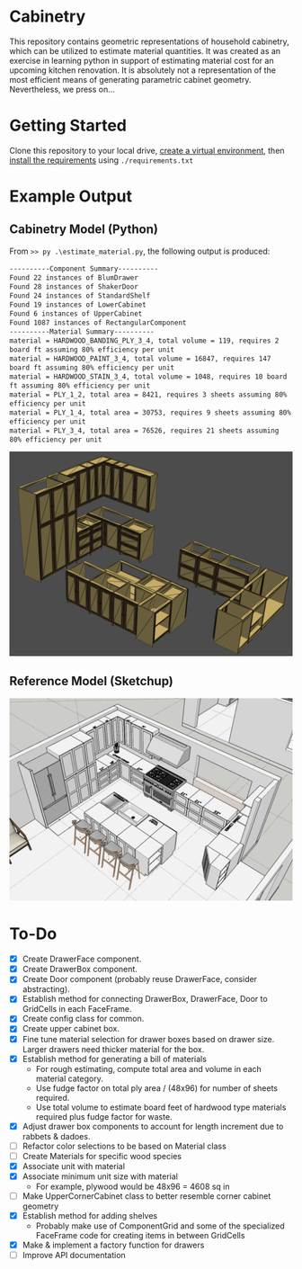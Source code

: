 # Cabinetry
This repository contains geometric representations of household cabinetry, which can be utilized to estimate material quantities. It was created as an exercise in learning python in support of estimating material cost for an upcoming kitchen renovation. It is absolutely not a representation of the most efficient means of generating parametric cabinet geometry. Nevertheless, we press on...

# Getting Started
Clone this repository to your local drive, [create a virtual environment](https://packaging.python.org/en/latest/guides/installing-using-pip-and-virtual-environments/#creating-a-virtual-environment), then [install the requirements](https://packaging.python.org/en/latest/guides/installing-using-pip-and-virtual-environments/#using-requirements-files) using `./requirements.txt`

# Example Output

## Cabinetry Model (Python)
From `>> py .\estimate_material.py`, the following output is produced:

    ----------Component Summary----------
    Found 22 instances of BlumDrawer
    Found 28 instances of ShakerDoor
    Found 24 instances of StandardShelf
    Found 19 instances of LowerCabinet
    Found 6 instances of UpperCabinet
    Found 1087 instances of RectangularComponent
    ----------Material Summary----------
    material = HARDWOOD_BANDING_PLY_3_4, total volume = 119, requires 2 board ft assuming 80% efficiency per unit
    material = HARDWOOD_PAINT_3_4, total volume = 16847, requires 147 board ft assuming 80% efficiency per unit
    material = HARDWOOD_STAIN_3_4, total volume = 1048, requires 10 board ft assuming 80% efficiency per unit
    material = PLY_1_2, total area = 8421, requires 3 sheets assuming 80% efficiency per unit
    material = PLY_1_4, total area = 30753, requires 9 sheets assuming 80% efficiency per unit
    material = PLY_3_4, total area = 76526, requires 21 sheets assuming 80% efficiency per unit
    

![Python Cabinetry Model](doc/Kitchen%20Model%20Python%20Iso.png)

## Reference Model (Sketchup)
![Sketchup Model](doc/Kitchen%20Model%20Sketchup%20Iso.png)

# To-Do
- [x] Create DrawerFace component.
- [x] Create DrawerBox component.
- [x] Create Door component (probably reuse DrawerFace, consider abstracting).
- [x] Establish method for connecting DrawerBox, DrawerFace, Door to GridCells in each FaceFrame.
- [x] Create config class for common.
- [x] Create upper cabinet box.
- [x] Fine tune material selection for drawer boxes based on drawer size. Larger drawers need thicker material for the box.
- [x] Establish method for generating a bill of materials
    - For rough estimating, compute total area and volume in each material category.
    - Use fudge factor on total ply area / (48x96) for number of sheets required.
    - Use total volume to estimate board feet of hardwood type materials required plus fudge factor for waste.
- [x] Adjust drawer box components to account for length increment due to rabbets & dadoes.
- [ ] Refactor color selections to be based on Material class
- [ ] Create Materials for specific wood species
- [x] Associate unit with material
- [x] Associate minimum unit size with material
    - For example, plywood would be 48x96 = 4608 sq in
- [ ] Make UpperCornerCabinet class to better resemble corner cabinet geometry
- [x] Establish method for adding shelves
    - Probably make use of ComponentGrid and some of the specialized FaceFrame code for creating items in between GridCells
- [x] Make & implement a factory function for drawers
- [ ] Improve API documentation
